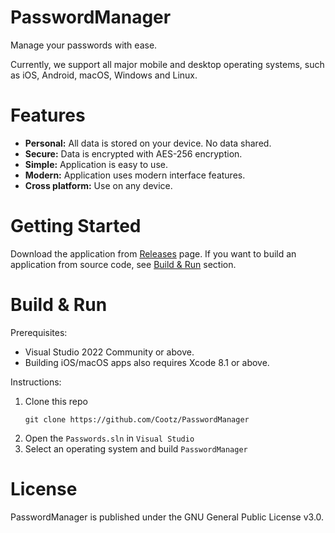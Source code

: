 # PasswordManager

Manage your passwords with ease.

Currently, we support all major mobile and desktop operating systems, such as iOS, Android, macOS, Windows and Linux.
# Features

- **Personal:** All data is stored on your device. No data shared.
- **Secure:** Data is encrypted with AES-256 encryption.
- **Simple:** Application is easy to use.
- **Modern:** Application uses modern interface features.
- **Cross platform:** Use on any device.

# Getting Started
Download the application from [Releases](https://github.com/Cootz/PasswordManager/releases) page. If you want to build an application from source code, see [Build & Run](https://github.com/Cootz/PasswordManager#build--run) section.

# Build & Run

Prerequisites:

- Visual Studio 2022 Community or above.
- Building iOS/macOS apps also requires Xcode 8.1 or above.

Instructions:

1. Clone this repo
    ```shell
    git clone https://github.com/Cootz/PasswordManager
    ```
2. Open the `Passwords.sln` in `Visual Studio`
1. Select an operating system and build `PasswordManager`

# License
PasswordManager is published under the GNU General Public License v3.0.